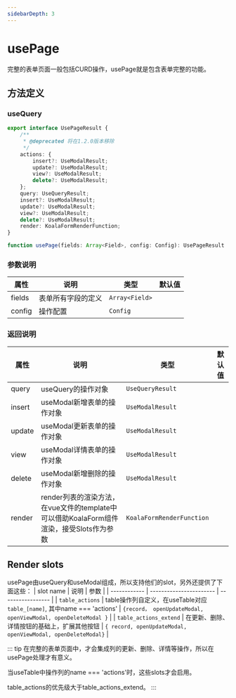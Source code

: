 ```yaml
---
sidebarDepth: 3
---
```

# usePage

完整的表单页面一般包括CURD操作，usePage就是包含表单完整的功能。

<ExampleDoc>
<UsePage>
</UsePage>
<template #code>

<<< @/examples/UsePage.vue

<<< @/examples/user.js

</template>
</ExampleDoc>

## 方法定义
### useQuery
```ts
export interface UsePageResult {
    /**
     * @deprecated 将在1.2.0版本移除
     */
    actions: {
        insert?: UseModalResult;
        update?: UseModalResult;
        view?: UseModalResult;
        delete?: UseModalResult;
    };
    query: UseQueryResult;
    insert?: UseModalResult;
    update?: UseModalResult;
    view?: UseModalResult;
    delete?: UseModalResult;
    render: KoalaFormRenderFunction;
}

function usePage(fields: Array<Field>, config: Config): UsePageResult

```

### 参数说明

| 属性         | 说明                    | 类型              | 默认值                |
| ------------ | ----------------------- | ----------------- | --------------------- |
| fields | 表单所有字段的定义 | `Array<Field>` |
| config | 操作配置| `Config` |

### 返回说明

| 属性         | 说明                    | 类型              | 默认值                |
| ------------ | ----------------------- | ----------------- | --------------------- |
| query | useQuery的操作对象 | `UseQueryResult`
| insert | useModal新增表单的操作对象 | `UseModalResult`
| update | useModal更新表单的操作对象 | `UseModalResult`
| view | useModal详情表单的操作对象 | `UseModalResult`
| delete | useModal新增删除的操作对象 | `UseModalResult`
| render | render列表的渲染方法，在vue文件的template中可以借助KoalaForm组件渲染，接受Slots作为参数 | `KoalaFormRenderFunction`

## Render slots
usePage由useQuery和useModal组成，所以支持他们的slot，另外还提供了下面这些：
| slot name    | 说明                    | 参数               |
| ------------ | ----------------------- | ----------------- |
| `table_actions`  | table操作列自定义，在useTable对应`table_[name]`, 其中name === 'actions' | `{record， openUpdateModal, openViewModal, openDeleteModal }` |
| `table_actions_extend`  | 在更新、删除、详情按钮的基础上，扩展其他按钮 | `{ record, openUpdateModal, openViewModal, openDeleteModal}` |

::: tip
在完整的表单页面中，才会集成列的更新、删除、详情等操作，所以在usePage处理才有意义。

当useTable中操作列的name === 'actions'时，这些slots才会启用。

table_actions的优先级大于table_actions_extend。
:::